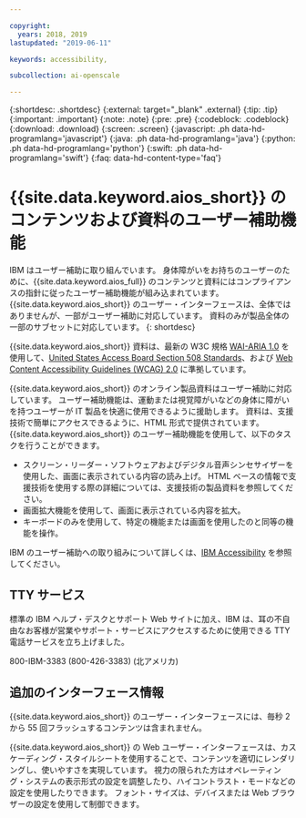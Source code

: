 ```yaml
---

copyright:
  years: 2018, 2019
lastupdated: "2019-06-11"

keywords: accessibility, 

subcollection: ai-openscale

---
```


{:shortdesc: .shortdesc}
{:external: target="_blank" .external}
{:tip: .tip}
{:important: .important}
{:note: .note}
{:pre: .pre}
{:codeblock: .codeblock}
{:download: .download}
{:screen: .screen}
{:javascript: .ph data-hd-programlang='javascript'}
{:java: .ph data-hd-programlang='java'}
{:python: .ph data-hd-programlang='python'}
{:swift: .ph data-hd-programlang='swift'}
{:faq: data-hd-content-type='faq'}

# {{site.data.keyword.aios_short}} のコンテンツおよび資料のユーザー補助機能

IBM はユーザー補助に取り組んでいます。 身体障がいをお持ちのユーザーのために、{{site.data.keyword.aios_full}} のコンテンツと資料にはコンプライアンスの指針に従ったユーザー補助機能が組み込まれています。 {{site.data.keyword.aios_short}} のユーザー・インターフェースは、全体ではありませんが、一部がユーザー補助に対応しています。 資料のみが製品全体の一部のサブセットに対応しています。
{: shortdesc}

{{site.data.keyword.aios_short}} 資料は、最新の W3C 規格 <a href="https://www.w3.org/TR/wai-aria/" rel="noopener noreferrer" target="_blank">WAI-ARIA 1.0</a> を使用して、<a href="https://www.access-board.gov/guidelines-and-standards/communications-and-it/about-the-section-508-standards/section-508-standards/" rel="noopener noreferrer" target="_blank">United States Access Board Section 508 Standards</a>、および <a href="https://www.w3.org/TR/WCAG20/" rel="noopener noreferrer" target="_blank">Web Content Accessibility Guidelines (WCAG) 2.0</a> に準拠しています。

{{site.data.keyword.aios_short}} のオンライン製品資料はユーザー補助に対応しています。 ユーザー補助機能は、運動または視覚障がいなどの身体に障がいを持つユーザーが IT 製品を快適に使用できるように援助します。 資料は、支援技術で簡単にアクセスできるように、HTML 形式で提供されています。
{{site.data.keyword.aios_short}} のユーザー補助機能を使用して、以下のタスクを行うことができます。

- スクリーン・リーダー・ソフトウェアおよびデジタル音声シンセサイザーを使用した、画面に表示されている内容の読み上げ。 HTML ベースの情報で支援技術を使用する際の詳細については、支援技術の製品資料を参照してください。
- 画面拡大機能を使用して、画面に表示されている内容を拡大。
- キーボードのみを使用して、特定の機能または画面を使用したのと同等の機能を操作。

IBM のユーザー補助への取り組みについて詳しくは、[IBM Accessibility](http://www.ibm.com/able) を参照してください。

## TTY サービス

標準の IBM ヘルプ・デスクとサポート Web サイトに加え、IBM は、耳の不自由なお客様が営業やサポート・サービスにアクセスするために使用できる TTY 電話サービスを立ち上げました。

800-IBM-3383 (800-426-3383) (北アメリカ)

## 追加のインターフェース情報

{{site.data.keyword.aios_short}} のユーザー・インターフェースには、毎秒 2 から 55 回フラッシュするコンテンツは含まれません。

{{site.data.keyword.aios_short}} の Web ユーザー・インターフェースは、カスケーディング・スタイルシートを使用することで、コンテンツを適切にレンダリングし、使いやすさを実現しています。 視力の限られた方はオペレーティング・システムの表示形式の設定を調整したり、ハイコントラスト・モードなどの設定を使用したりできます。 フォント・サイズは、デバイスまたは Web ブラウザーの設定を使用して制御できます。

